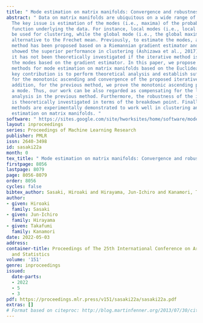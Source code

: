 ```yaml
---
title: " Mode estimation on matrix manifolds: Convergence and robustness "
abstract: " Data on matrix manifolds are ubiquitous on a wide range of research fields.
  The key issue is estimation of the modes (i.e., maxima) of the probability density
  function underlying the data. For instance, local modes (i.e., local maxima) can
  be used for clustering, while the global mode (i.e., the global maximum) is a robust
  alternative to the Frechet mean. Previously, to estimate the modes, an iterative
  method has been proposed based on a Riemannian gradient estimator and empirically
  showed the superior performance in clustering (Ashizawa et al., 2017). However,
  it has not been theoretically investigated if the iterative method is able to capture
  the modes based on the gradient estimator. In this paper, we propose simple iterative
  methods for mode estimation on matrix manifolds based on the Euclidean metric. A
  key contribution is to perform theoretical analysis and establish sufficient conditions
  for the monotonic ascending and convergence of the proposed iterative methods. In
  addition, for the previous method, we prove the monotonic ascending property towards
  a mode. Thus, our work can be also regarded as compensating for the lack of theoretical
  analysis in the previous method. Furthermore, the robustness of the iterative methods
  is theoretically investigated in terms of the breakdown point. Finally, the proposed
  methods are experimentally demonstrated to work well in clustering and robust mode
  estimation on matrix manifolds. "
software: " https://sites.google.com/site/hworksites/home/software/mode-estimation-on-matrix-manifolds "
layout: inproceedings
series: Proceedings of Machine Learning Research
publisher: PMLR
issn: 2640-3498
id: sasaki22a
month: 0
tex_title: " Mode estimation on matrix manifolds: Convergence and robustness "
firstpage: 8056
lastpage: 8079
page: 8056-8079
order: 8056
cycles: false
bibtex_author: Sasaki, Hiroaki and Hirayama, Jun-Ichiro and Kanamori, Takafumi
author:
- given: Hiroaki
  family: Sasaki
- given: Jun-Ichiro
  family: Hirayama
- given: Takafumi
  family: Kanamori
date: 2022-05-03
address:
container-title: Proceedings of The 25th International Conference on Artificial Intelligence
  and Statistics
volume: '151'
genre: inproceedings
issued:
  date-parts:
  - 2022
  - 5
  - 3
pdf: https://proceedings.mlr.press/v151/sasaki22a/sasaki22a.pdf
extras: []
# Format based on citeproc: http://blog.martinfenner.org/2013/07/30/citeproc-yaml-for-bibliographies/
---
```

